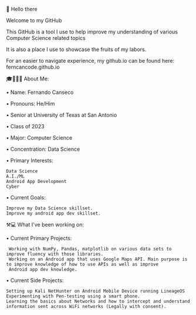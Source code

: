 👋 Hello there

Welcome to my GitHub 

This GitHub is a tool I use to help improve my understanding of various Computer Science related topics

It is also a place I use to showcase the fruits of my labors. 

For an easier to navigate experience, my github.io can be found here: 
ferncancode.github.io


🎓👨🏼‍🎓 About Me:

  • Name: Fernando Canseco
  
  • Pronouns: He/Him

  • Senior at University of Texas at San Antonio
  
  • Class of 2023
  
  • Major: Computer Science
  
  • Concentration: Data Science
  
  • Primary Interests: 
  
    Data Science 
    A.I./ML 
    Android App Development
    Cyber
  
  • Current Goals: 
    
    Improve my Data Science skillset.
    Improve my android app dev skillset.
    
    
  ⚒💻 What I've been working on:
  
  • Current Primary Projects: 
  
     Working with NumPy, Pandas, matplotlib on various data sets to improve fluency with those libraries.
     Working on an Android app that uses Google Maps API. Main purpose is to improve knowledge of how to use APIs as well as improve
     Android app dev knowledge.
     
  • Current Side Projects:
  
    Setting up Kali NetHunter on Android Mobile Device running LineageOS
    Experimenting with Pen-testing using a smart phone.
    Learning the basics about Networks and how to intercept and understand information sent across WiFi networks (Legally with consent). 
     
     
